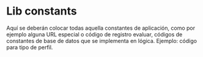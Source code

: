# Lib constants

Aquí se deberán colocar todas aquella constantes de aplicación, como por ejemplo alguna URL especial o código de registro evaluar, códigos de constantes de base de datos que se implementa en lógica. Ejemplo: código para tipo de perfil.
